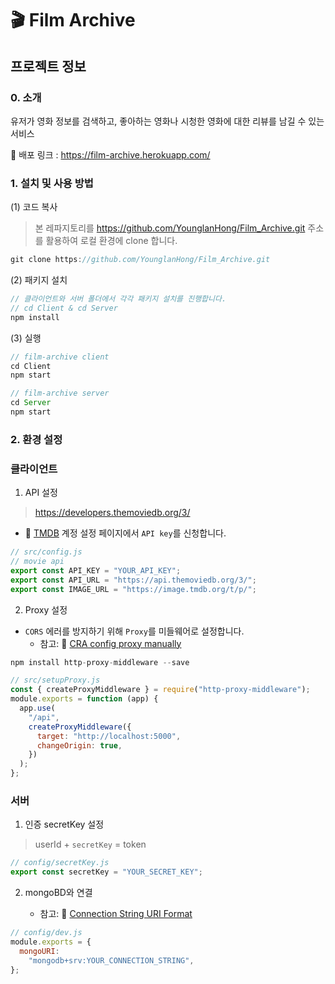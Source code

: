 # 🎬 Film Archive
## 프로젝트 정보
### 0. 소개

유저가 영화 정보를 검색하고, 좋아하는 영화나 시청한 영화에 대한 리뷰를 남길 수 있는 서비스

🔗 배포 링크 :  https://film-archive.herokuapp.com/

### 1. 설치 및 사용 방법

(1) 코드 복사

> 본 레파지토리를 https://github.com/YounglanHong/Film_Archive.git 주소를 활용하여 로컬 환경에 clone 합니다. 
```js
git clone https://github.com/YounglanHong/Film_Archive.git
```
(2) 패키지 설치
```js
// 클라이언트와 서버 폴더에서 각각 패키지 설치를 진행합니다.
// cd Client & cd Server
npm install
```
(3) 실행
```js
// film-archive client 
cd Client
npm start

// film-archive server
cd Server
npm start
```

### 2. 환경 설정

### 클라이언트

1. API 설정

> https://developers.themoviedb.org/3/

   * 🔗 [TMDB](https://www.themoviedb.org/) 계정 설정 페이지에서 `API key`를 신청합니다.

```js
// src/config.js
// movie api
export const API_KEY = "YOUR_API_KEY";
export const API_URL = "https://api.themoviedb.org/3/";
export const IMAGE_URL = "https://image.tmdb.org/t/p/";
```

2. Proxy 설정

* `CORS` 에러를 방지하기 위해 `Proxy`를 미들웨어로 설정합니다.
    * 참고: 🔗 [CRA config proxy manually](https://create-react-app.dev/docs/proxying-api-requests-in-development/#configuring-the-proxy-manually)

```js
npm install http-proxy-middleware --save
```

```js
// src/setupProxy.js
const { createProxyMiddleware } = require("http-proxy-middleware");
module.exports = function (app) {
  app.use(
    "/api",
    createProxyMiddleware({
      target: "http://localhost:5000",
      changeOrigin: true,
    })
  );
};
```

### 서버
1. 인증 secretKey 설정
> userId + `secretKey` = token

```js
// config/secretKey.js
export const secretKey = "YOUR_SECRET_KEY";
```

2. mongoBD와 연결

    * 참고: 🔗 [Connection String URI Format](https://docs.mongodb.com/manual/reference/connection-string/)

```js
// config/dev.js
module.exports = {
  mongoURI:
    "mongodb+srv:YOUR_CONNECTION_STRING",
};
```
